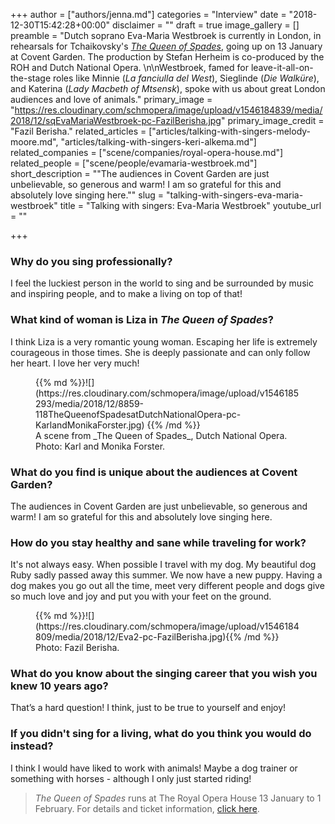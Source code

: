 +++
author = ["authors/jenna.md"]
categories = "Interview"
date = "2018-12-30T15:42:28+00:00"
disclaimer = ""
draft = true
image_gallery = []
preamble = "Dutch soprano Eva-Maria Westbroek is currently in London, in rehearsals for Tchaikovsky's [_The Queen of Spades_](https://www.roh.org.uk/productions/the-queen-of-spades-by-stefan-herheim), going up on 13 January at Covent Garden. The production by Stefan Herheim is co-produced by the ROH and Dutch National Opera. \n\nWestbroek, famed for leave-it-all-on-the-stage roles like Minnie (_La fanciulla del West_), Sieglinde (_Die Walküre_), and Katerina (_Lady Macbeth of Mtsensk_), spoke with us about great London audiences and love of animals."
primary_image = "https://res.cloudinary.com/schmopera/image/upload/v1546184839/media/2018/12/sqEvaMariaWestbroek-pc-FazilBerisha.jpg"
primary_image_credit = "Fazil Berisha."
related_articles = ["articles/talking-with-singers-melody-moore.md", "articles/talking-with-singers-keri-alkema.md"]
related_companies = ["scene/companies/royal-opera-house.md"]
related_people = ["scene/people/evamaria-westbroek.md"]
short_description = "\"The audiences in Covent Garden are just unbelievable, so generous and warm! I am so grateful for this and absolutely love singing here.\""
slug = "talking-with-singers-eva-maria-westbroek"
title = "Talking with singers: Eva-Maria Westbroek"
youtube_url = ""

+++
### Why do you sing professionally?

I feel the luckiest person in the world to sing and be surrounded by music and inspiring people, and to make a living on top of that!

### What kind of woman is Liza in _The Queen of Spades_?

I think Liza is a very romantic young woman. Escaping her life is extremely courageous in those times. She is deeply passionate and can only follow her heart. I love her very much!

<figure data-type="image">  
{{% md %}}![](https://res.cloudinary.com/schmopera/image/upload/v1546185293/media/2018/12/8859-118TheQueenofSpadesatDutchNationalOpera-pc-KarlandMonikaForster.jpg)  
{{% /md %}}  
<figcaption>A scene from _The Queen of Spades_, Dutch National Opera. Photo: Karl and Monika Forster.</figcaption></figure>

### What do you find is unique about the audiences at Covent Garden?

The audiences in Covent Garden are just unbelievable, so generous and warm! I am so grateful for this and absolutely love singing here.

### How do you stay healthy and sane while traveling for work?

It's not always easy. When possible I travel with my dog. My beautiful dog Ruby sadly passed away this summer. We now have a new puppy. Having a dog makes you go out all the time, meet very different people and dogs give so much love and joy and put you with your feet on the ground.

<figure data-type="image">{{% md %}}![](https://res.cloudinary.com/schmopera/image/upload/v1546184809/media/2018/12/Eva2-pc-FazilBerisha.jpg){{% /md %}}<figcaption>Photo: Fazil Berisha.</figcaption></figure>

### What do you know about the singing career that you wish you knew 10 years ago?

That’s a hard question! I think, just to be true to yourself and enjoy!

### If you didn't sing for a living, what do you think you would do instead?

I think I would have liked to work with animals! Maybe a dog trainer or something with horses - although I only just started riding!

> _The Queen of Spades_ runs at The Royal Opera House 13 January to 1 February. For details and ticket information, [click here](https://www.roh.org.uk/productions/the-queen-of-spades-by-stefan-herheim).